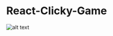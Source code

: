 # React-Clicky-Game
![alt text](https://github.com/hyelim3316/React-Clicky-Game/blob/master/test-gif/pokemon_react_clicky.gif "GIF")
